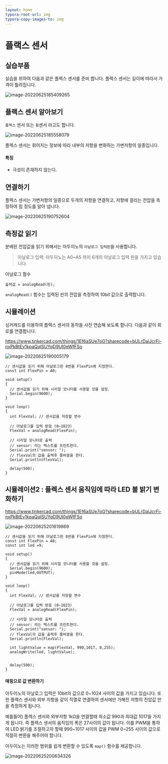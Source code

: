 ```yaml
---
layout: home
typora-root-url: img
typora-copy-images-to: img
---
```


# 플랙스 센서



## 실습부품

실습을 위하여 다음과 같은 플렉스 센서를 준비 합니다. 플렉스 센서는 길이에 따라서 가격이 틀려집니다.

![image-20220625185409265](/image-20220625185409265.png)







## 플랙스 센서 알아보기

`플렉스` 센서 또는 `휨`센서 라고도 합니다.



![image-20220625185558079](/image-20220625185558079.png)

플렉스 센서는 휘어지는 정보에 따라 내부의 저항을 변화하는 가변저항의 일종입니다.

#### 특징

* 극성이 존재하지 않는다.



## 연결하기

플렉스 센서는 가변저항의 일종으로 두개의 저항을 연결하고, 저항에 걸리는 전압을 측정하여 힘 정도를 알아 냅니다.



![image-20220625190752604](/image-20220625190752604.png)





## 측정값 읽기

분배된 전압값을 읽기 위해서는 아두이노의 `아날로그 입력핀`을 사용합니다. 

> 아날로그 입력: 아두이노는  A0~A5 까지 6개의 아날로그 입력 핀을 가지고 있습니다.



아날로그 함수

```
출력값 = analogRead(핀);
```



`analogRead()` 함수는 입력된 핀의 전압을 측정하여 10bit 값으로 출력합니다.



## 시뮬레이션

싱커캐드를 이용하여 플렉스 센서의 동작을 사전 연습해 보도록 합니다. 다음과 같이 회로를 연결합니다.



https://www.tinkercad.com/things/1Ef6aSUe7oG?sharecode=bULrDaiJcrFi-nxPkBtEv1kpaQqlSUYqD9UI0eWfFSo





![image-20220625190005179](/image-20220625190005179.png)



```
// 센서값을 읽기 위해 아날로그핀 0번을 FlexPin에 지정한다.
const int FlexPin = A0; 

void setup()
{
  // 센서값을 읽기 위해 시리얼 모니터를 사용할 것을 설정.
  Serial.begin(9600); 
}

void loop()
{
  int FlexVal; // 센서값을 저장할 변수
  
  // 아날로그를 입력 받음 (0~1023)
  FlexVal = analogRead(FlexPin); 

  // 시리얼 모니터로 출력
  // sensor: 라는 텍스트를 프린트한다.
  Serial.print("sensor: "); 
  // flexVal의 값을 출력후 줄바꿈을 한다.
  Serial.println(FlexVal); 

  delay(500);
}
```





## 시뮬레이션2 : 플렉스 센서 움직임에 따라 LED 불 밝기 변화하기



https://www.tinkercad.com/things/1Ef6aSUe7oG?sharecode=bULrDaiJcrFi-nxPkBtEv1kpaQqlSUYqD9UI0eWfFSo



![image-20220625201619869](/image-20220625201619869.png)



```
// 센서값을 읽기 위해 아날로그핀 0번을 FlexPin에 지정한다.
const int FlexPin = A0; 
const int led =9;

void setup()
{
  // 센서값을 읽기 위해 시리얼 모니터를 사용할 것을 설정.
  Serial.begin(9600); 
  pinMode(led,OUTPUT);
}

void loop()
{
  int FlexVal; // 센서값을 저장할 변수
  
  // 아날로그를 입력 받음 (0~1023)
  FlexVal = analogRead(FlexPin); 

  // 시리얼 모니터로 출력
  // sensor: 라는 텍스트를 프린트한다.
  Serial.print("sensor: "); 
  // flexVal의 값을 출력후 줄바꿈을 한다.
  Serial.println(FlexVal); 
  
  int lightValue = map(FlexVal, 990,1017, 0,255);
  analogWrite(led, lightValue);


  delay(500);
}
```





#### 매핑으로 값 변환하기

아두이노의 아날로그 입력은  10bit의 값으로 0~1024 사이의 값을 가지고 있습니다. 또한 플랙스 센서와 외부 저항을 같이 직열로 연결하여 센서에만 가해진 저항의 전압값 만을 측정하게 됩니다.



예를들어) 플렉스 센서와 외부저항 1kΩ을 연결할때 최소값 990과 최대값 1017을 가지게 됩니다. 즉 플렉스 센서의 움직임의 폭은 27사이의 값이 됩니다. 이를 PWM을 통하여 LED 밝기를 조절하고자 할때 990~1017 사이의 값을 PWM 0~255 사이의 값으로 적절히 변환을 해주어야 합니다.



아두이노는 이러한 범위를 쉽게 변환할 수 있도록 `map()` 함수를 제공합니다. 



![image-20220625200634326](/image-20220625200634326.png)